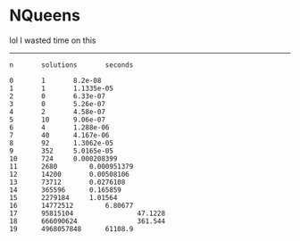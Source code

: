 # NQueens
lol I wasted time on this

************************************************************
    n		solutions		seconds

    0		1		8.2e-08
    1		1		1.1335e-05
    2		0		6.33e-07
    3		0		5.26e-07
    4		2		4.58e-07
    5		10		9.06e-07
    6		4		1.288e-06
    7		40		4.167e-06
    8		92		1.3062e-05
    9		352		5.0165e-05
    10		724		0.000208399
    11		2680		0.000951379
    12		14200		0.00508106
    13		73712		0.0276108
    14		365596		0.165859
    15		2279184		1.01564
    16		14772512		6.80677
    17		95815104				47.1228
    18		666090624				361.544
    19		4968057848		61108.9
